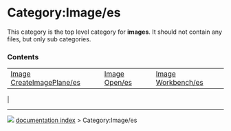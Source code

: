# Category:Image/es
This category is the top level category for **images**. It should not contain any files, but only sub categories.

### Contents

|     |     |     |
| --- | --- | --- |
| [Image CreateImagePlane/es](Image_CreateImagePlane/es.md) | [Image Open/es](Image_Open/es.md) | [Image Workbench/es](Image_Workbench/es.md) |
|



---
![](images/Button_right.svg) [documentation index](../README.md) > Category:Image/es
